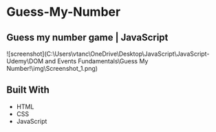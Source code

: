 # Guess-My-Number


## Guess my number game | JavaScript
![screenshot](C:\Users\vtanc\OneDrive\Desktop\JavaScript\JavaScript-Udemy\DOM and Events Fundamentals\Guess My Number!\img\Screenshot_1.png)


## Built With
- HTML
- CSS
- JavaScript
